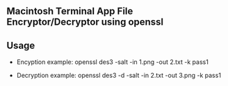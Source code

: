 ## Macintosh Terminal App File Encryptor/Decryptor using openssl

## Usage

- Encyption example:
openssl des3 -salt -in 1.png -out 2.txt -k pass1

- Decryption example:
openssl des3 -d -salt -in 2.txt -out 3.png -k pass1